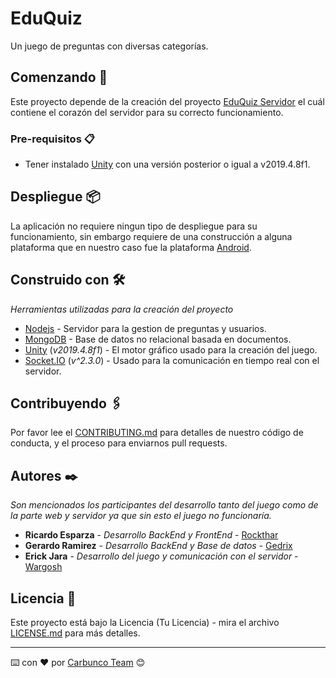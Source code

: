 # EduQuiz

Un juego de preguntas con diversas categorías.

## Comenzando 🚀

Este proyecto depende de la creación del proyecto [EduQuiz Servidor](https://github.com/rokthar/EduQuizV2) el cuál contiene el corazón del servidor para su correcto funcionamiento.

### Pre-requisitos 📋

* Tener instalado [Unity](https://unity.com/es) con una versión posterior o igual a v2019.4.8f1.

## Despliegue 📦

La aplicación no requiere ningun tipo de despliegue para su funcionamiento, sin embargo requiere de una construcción a alguna plataforma que en nuestro caso fue la plataforma [Android](https://docs.unity3d.com/es/2019.4/Manual/android-BuildProcess.html).

## Construido con 🛠️

_Herramientas utilizadas para la creación del proyecto_

* [Nodejs](https://nodejs.org/es/) - Servidor para la gestion de preguntas y usuarios.
* [MongoDB](https://www.mongodb.com/es) - Base de datos no relacional basada en documentos.
* [Unity](https://store.unity.com/download?ref=personal) (_v2019.4.8f1_) - El motor gráfico usado para la creación del juego.
* [Socket.IO](https://www.npmjs.com/package/socket.io/v/2.3.0) (_v^2.3.0_) - Usado para la comunicación en tiempo real con el servidor.

## Contribuyendo 🖇️

Por favor lee el [CONTRIBUTING.md](https://gist.github.com/villanuevand/xxxxxx) para detalles de nuestro código de conducta, y el proceso para enviarnos pull requests.

## Autores ✒️

_Son mencionados los participantes del desarrollo tanto del juego como de la parte web y servidor ya que sin esto el juego no funcionaría._

* **Ricardo Esparza** - *Desarrollo BackEnd y FrontEnd* - [Rockthar](https://github.com/rokthar)
* **Gerardo Ramirez** - *Desarrollo BackEnd y Base de datos* - [Gedrix](https://github.com/gedrix)
* **Erick Jara** - *Desarrollo del juego y comunicación con el servidor* - [Wargosh](https://github.com/Wargosh)

## Licencia 📄

Este proyecto está bajo la Licencia (Tu Licencia) - mira el archivo [LICENSE.md](LICENSE.md) para más detalles.

<!--
## Expresiones de Gratitud 🎁

* Comenta a otros sobre este proyecto 📢
* Invita una cerveza 🍺 o un café ☕ a alguien del equipo. 
* Da las gracias públicamente 🤓.
* etc.  
-->


---
⌨️ con ❤️ por [Carbunco Team](https://twitter.com/carbuncoTeam) 😊
